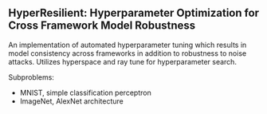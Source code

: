 ## HyperResilient: Hyperparameter Optimization for Cross Framework Model Robustness

An implementation of automated hyperparameter tuning which results in model consistency across frameworks in addition to robustness to noise attacks. Utilizes hyperspace and ray tune for hyperparameter search.

Subproblems:
- MNIST, simple classification perceptron
- ImageNet, AlexNet architecture